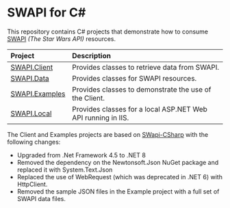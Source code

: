 # SWAPI for C#

This repository contains C# projects that demonstrate how to consume [SWAPI](https://swapi.dev/) _(The Star Wars API)_ resources.

| Project | Description |
| :------ | :---------- |
| [SWAPI.Client](src/SWAPI.Client) | Provides classes to retrieve data from SWAPI. |
| [SWAPI.Data](src/SWAPI.Data) | Provides classes for SWAPI resources. |
| [SWAPI.Examples](src/SWAPI.Examples) | Provides classes to demonstrate the use of the Client. |
| [SWAPI.Local](src/SWAPI.Local) | Provides classes for a local ASP.NET Web API running in IIS. |

The Client and Examples projects are based on [SWapi-CSharp](https://github.com/M-Yankov/SWapi-CSharp/blob/master/LICENSE) with the following changes:
- Upgraded from .Net Framework 4.5 to .NET 8
- Removed the dependency on the Newtonsoft.Json NuGet package and replaced it with System.Text.Json
- Replaced the use of WebRequest (which was deprecated in .NET 6) with HttpClient.
- Removed the sample JSON files in the Example project with a full set of SWAPI data files.

